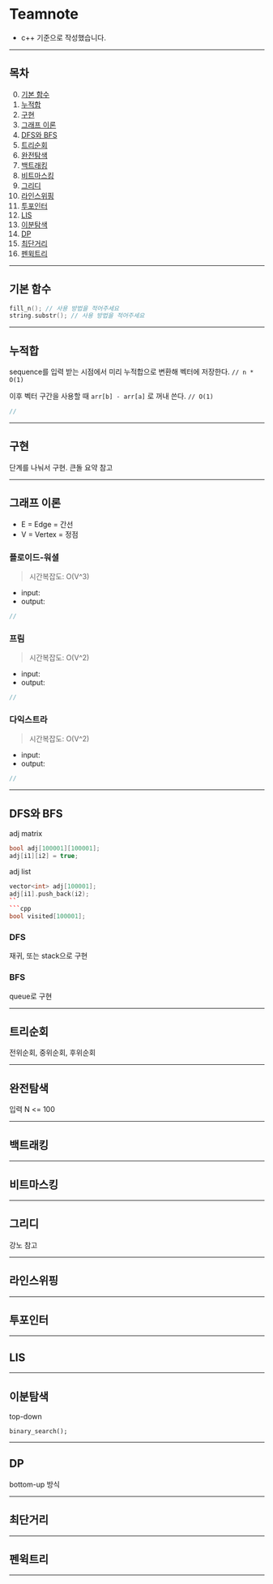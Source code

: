 <!-- update: 23.05.18. -->
# Teamnote
- c++ 기준으로 작성했습니다. 

--- 
## 목차
0. [기본 함수](#기본-함수)
1. [누적합](#누적합)
2. [구현](#구현)
3. [그래프 이론](#그래프-이론)
4. [DFS와 BFS](#dfs와-bfs)
5. [트리순회](#트리순회)
6. [완전탐색](#완전탐색)
7. [백트래킹](#백트래킹)
8. [비트마스킹](#비트마스킹)
9. [그리디](#그리디)
10. [라인스위핑](#라인스위핑)
11. [투포인터](#투포인터)
12. [LIS](#lis)
13. [이분탐색](#이분탐색)
14. [DP](#dp)
15. [최단거리](#최단거리)
16. [펜윅트리](#펜윅트리)
--- 
## 기본 함수
```cpp
fill_n(); // 사용 방법을 적어주세요
string.substr(); // 사용 방법을 적어주세요
```
--- 
## 누적합

sequence를 입력 받는 시점에서 미리 누적합으로 변환해 벡터에 저장한다. `// n * O(1)`

이후 벡터 구간을 사용할 때 `arr[b] - arr[a]` 로 꺼내 쓴다. `// O(1)`

```cpp
// 
```

--- 
## 구현
단계를 나눠서 구현. 큰돌 요약 참고

--- 
## 그래프 이론
- E = Edge = 간선
- V = Vertex = 정점

### 플로이드-워셜
 > 시간복잡도: O(V^3)
 - input: 
 - output: 
 ```cpp
 //
 ```
 
### 프림
 > 시간복잡도: O(V^2)
 - input: 
 - output: 
 ```cpp
 //
 ```

### 다익스트라
 > 시간복잡도: O(V^2)
 - input: 
 - output: 
 ```cpp
 //
 ```


--- 
## DFS와 BFS
adj matrix
```cpp
bool adj[100001][100001];
adj[i1][i2] = true;

```
adj list
```cpp
vector<int> adj[100001];
adj[i1].push_back(i2);
``
```cpp
bool visited[100001];

```

### DFS
재귀, 또는 stack으로 구현

### BFS
queue로 구현

--- 
## 트리순회
전위순회, 중위순회, 후위순회

--- 
## 완전탐색
입력 N <= 100

--- 
## 백트래킹


--- 
## 비트마스킹


--- 
## 그리디
강노 참고

--- 
## 라인스위핑


--- 
## 투포인터


--- 
## LIS


--- 
## 이분탐색
top-down 
```
binary_search();
```

--- 
## DP
bottom-up 방식

--- 
## 최단거리


--- 
## 펜윅트리

--- 
